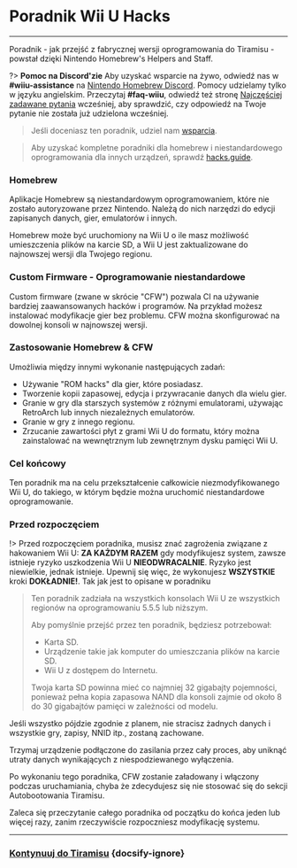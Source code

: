 # Poradnik Wii U Hacks
---
Poradnik - jak przejść z fabrycznej wersji oprogramowania do Tiramisu - powstał dzięki Nintendo Homebrew's Helpers and Staff.

?> **Pomoc na Discord'zie** Aby uzyskać wsparcie na żywo, odwiedź nas w **#wiiu-assistance** na [Nintendo Homebrew Discord](https://discord.gg/C29hYvh). Pomocy udzielamy tylko w języku angielskim. Przeczytaj **#faq-wiiu**, odwiedź też stronę [Najczęściej zadawane pytania](faq) wcześniej, aby sprawdzić, czy odpowiedź na Twoje pytanie nie została już udzielona wcześniej.

> Jeśli doceniasz ten poradnik, udziel nam [wsparcia](donations).

> Aby uzyskać kompletne poradniki dla homebrew i niestandardowego oprogramowania dla innych urządzeń, sprawdź [hacks.guide](https://hacks.guide).

### Homebrew

Aplikacje Homebrew są niestandardowym oprogramowaniem, które nie zostało autoryzowane przez Nintendo. Należą do nich narzędzi do edycji zapisanych danych, gier, emulatorów i innych.

Homebrew może być uruchomiony na Wii U o ile masz możliwość umieszczenia plików na karcie SD, a Wii U jest zaktualizowane do najnowszej wersji dla Twojego regionu.

### Custom Firmware - Oprogramowanie niestandardowe

Custom firmware (zwane w skrócie "CFW") pozwala CI na używanie bardziej zaawansowanych hacków i programów. Na przykład możesz instalować modyfikacje gier bez problemu. CFW można skonfigurować na dowolnej konsoli w najnowszej wersji.

### Zastosowanie Homebrew & CFW

Umożliwia między innymi wykonanie następujących zadań:

- Używanie "ROM hacks" dla gier, które posiadasz.
- Tworzenie kopii zapasowej, edycja i przywracanie danych dla wielu gier.
- Granie w gry dla starszych systemów z różnymi emulatorami, używając RetroArch lub innych niezależnych emulatorów.
- Granie w gry z innego regionu.
- Zrzucanie zawartości płyt z grami Wii U do formatu, który można zainstalować na wewnętrznym lub zewnętrznym dysku pamięci Wii U.


### Cel końcowy

Ten poradnik ma na celu przekształcenie całkowicie niezmodyfikowanego Wii U, do takiego, w którym będzie można uruchomić niestandardowe oprogramowanie.

### Przed rozpoczęciem

!> Przed rozpoczęciem poradnika, musisz znać zagrożenia związane z hakowaniem Wii U: **ZA KAŻDYM RAZEM** gdy modyfikujesz system, zawsze istnieje ryzyko uszkodzenia Wii U **NIEODWRACALNIE**. Ryzyko jest niewielkie, jednak istnieje. Upewnij się więc, że wykonujesz **WSZYSTKIE** kroki **DOKŁADNIE!**. Tak jak jest to opisane w poradniku
>
> Ten poradnik zadziała na wszystkich konsolach Wii U ze wszystkich regionów na oprogramowaniu 5.5.5 lub niższym.
> 
> Aby pomyślnie przejść przez ten poradnik, będziesz potrzebował:
> 
> - Karta SD.
> - Urządzenie takie jak komputer do umieszczania plików na karcie SD.
> - Wii U z dostępem do Internetu.
> 
> Twoja karta SD powinna mieć co najmniej 32 gigabajty pojemności, ponieważ pełna kopia zapasowa NAND dla konsoli zajmie od około 8 do 30 gigabajtów pamięci w zależności od modelu.

Jeśli wszystko pójdzie zgodnie z planem, nie stracisz żadnych danych i wszystkie gry, zapisy, NNID itp., zostaną zachowane.

Trzymaj urządzenie podłączone do zasilania przez cały proces, aby uniknąć utraty danych wynikających z niespodziewanego wyłączenia.

Po wykonaniu tego poradnika, CFW zostanie załadowany i włączony podczas uruchamiania, chyba że zdecydujesz się nie stosować się do sekcji Autobootowania Tiramisu.

Zaleca się przeczytanie całego poradnika od początku do końca jeden lub więcej razy, zanim rzeczywiście rozpoczniesz modyfikację systemu.

---

### [Kontynuuj do Tiramisu](tiramisu/sd-preparation) {docsify-ignore}

